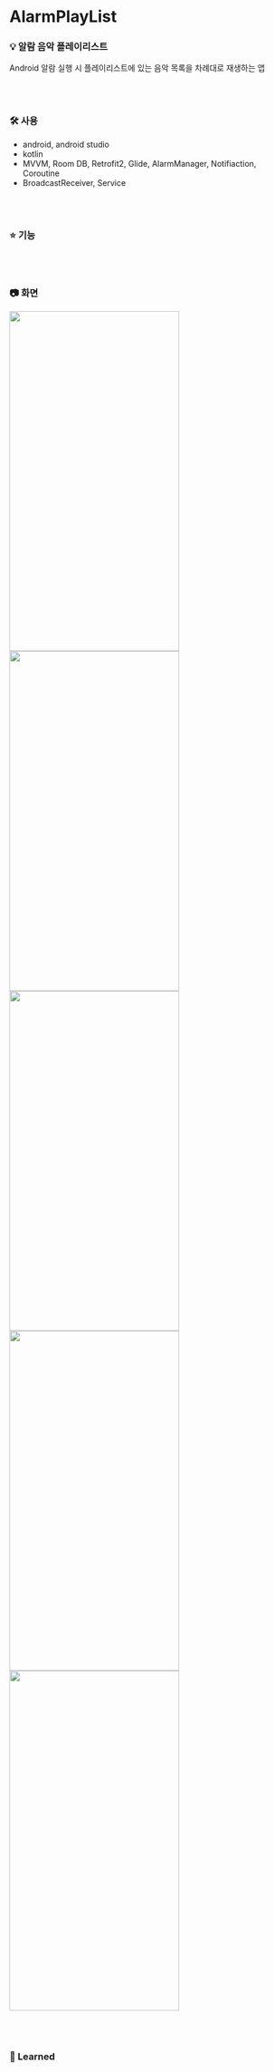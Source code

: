 # AlarmPlayList


### 💡 알람 음악 플레이리스트 <br>
Android 알람 실행 시 플레이리스트에 있는 음악 목록을 차례대로 재생하는 앱

<br><br>

### 🛠 사용
 - android, android studio
 - kotlin
 - MVVM, Room DB, Retrofit2, Glide, AlarmManager, Notifiaction, Coroutine
 - BroadcastReceiver, Service

<br><br>

### ⭐️ 기능

<br><br>

### 📷 화면
<img src="https://user-images.githubusercontent.com/61993128/223495081-302d3d5c-1f93-4912-92dc-c0e1749aad8d.jpg" width="300" height="600" /><img src="https://user-images.githubusercontent.com/61993128/223495121-b0662450-a407-4e7e-ae6c-11d8723f000e.jpg" width="300" height="600" /><img src="https://user-images.githubusercontent.com/61993128/223495140-96145338-1cde-456a-a320-ce1fd69fc4a2.jpg" width="300" height="600" /><img src="https://user-images.githubusercontent.com/61993128/223495163-2b0c92d1-9e77-4b5d-a5cb-2a7cb2b05a8b.jpg" width="300" height="600" /><img src="https://user-images.githubusercontent.com/61993128/223495172-fb8cea14-5ca3-4a59-a1ef-b661708c1dba.jpg" width="300" height="600" />


<br><br>

### 📃 Learned
 

